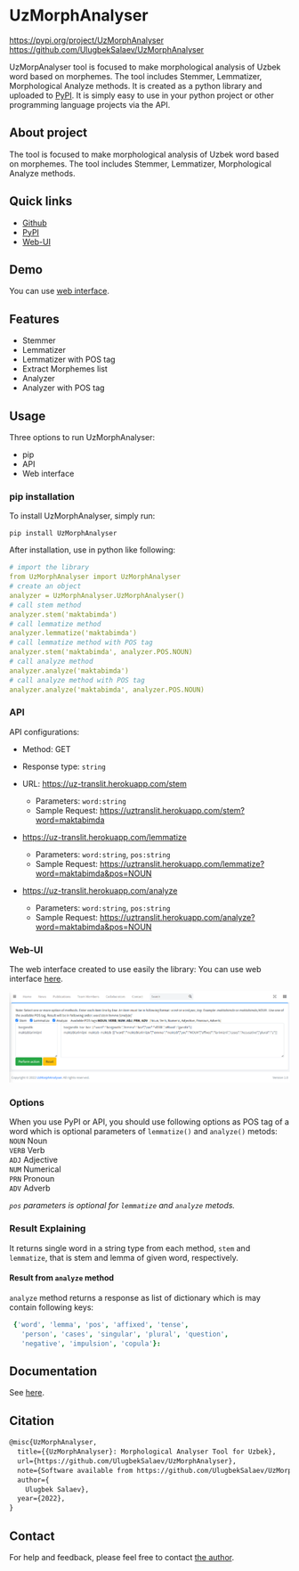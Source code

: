 # UzMorphAnalyser

https://pypi.org/project/UzMorphAnalyser <br>
https://github.com/UlugbekSalaev/UzMorphAnalyser

UzMorpAnalyser tool is focused to make morphological analysis of Uzbek word based on morphemes. The tool includes Stemmer, Lemmatizer, Morphological Analyze methods.
It is created as a python library and uploaded to [PyPI](https://pypi.org/). It is simply easy to use in your python project or other programming language projects via the API. 

## About project
The tool is focused to make morphological analysis of Uzbek word based on morphemes. The tool includes Stemmer, Lemmatizer, Morphological Analyze methods.

## Quick links

- [Github](https://github.com/UlugbekSalaev/UzMorphAnalyser)
- [PyPI](https://pypi.org/project/UzMorphAnalyser/)
- [Web-UI](https://nlp.urdu.uz/?menu=morphanalyser)

## Demo

You can use [web interface](http://nlp.urdu.uz/?menu=morphanalyser).

## Features

- Stemmer
- Lemmatizer
- Lemmatizer with POS tag
- Extract Morphemes list
- Analyzer
- Analyzer with POS tag

## Usage

Three options to run UzMorphAnalyser:

- pip
- API 
- Web interface

### pip installation

To install UzMorphAnalyser, simply run:

```code
pip install UzMorphAnalyser
```

After installation, use in python like following:
```yml
# import the library
from UzMorphAnalyser import UzMorphAnalyser
# create an object 
analyzer = UzMorphAnalyser.UzMorphAnalyser()
# call stem method
analyzer.stem('maktabimda')
# call lemmatize method
analyzer.lemmatize('maktabimda')
# call lemmatize method with POS tag
analyzer.stem('maktabimda', analyzer.POS.NOUN)
# call analyze method
analyzer.analyze('maktabimda')
# call analyze method with POS tag
analyzer.analyze('maktabimda', analyzer.POS.NOUN)
```

### API
API configurations: 
 - Method: GET
 - Response type: <code>string</code>


 - URL: https://uz-translit.herokuapp.com/stem
   - Parameters: <code>word:string</code></code>
   - Sample Request: https://uztranslit.herokuapp.com/stem?word=maktabimda


 - https://uz-translit.herokuapp.com/lemmatize
   - Parameters: <code>word:string</code>, <code>pos:string</code>
   - Sample Request: https://uztranslit.herokuapp.com/lemmatize?word=maktabimda&pos=NOUN


 - https://uz-translit.herokuapp.com/analyze
   - Parameters: <code>word:string</code>, <code>pos:string</code>
   - Sample Request: https://uztranslit.herokuapp.com/analyze?word=maktabimda&pos=NOUN

### Web-UI

The web interface created to use easily the library:
You can use web interface [here](http://nlp.urdu.uz/?menu=morphanalyser).

![Demo image](https://github.com/UlugbekSalaev/UzMorphAnalyser/blob/dad2132bc53610f90f34d580836763755cb16c72/docs/images/web-interface-ui.png)


### Options
When you use PyPI or API, you should use following options as POS tag of a word which is optional parameters of `lemmatize()` and `analyze()` metods:<br>
    `NOUN`  Noun<br>
    `VERB`  Verb<br>
    `ADJ`   Adjective<br>
    `NUM`   Numerical<br>
    `PRN`   Pronoun<br>
    `ADV`   Adverb

_`pos` parameters is optional for `lemmatize` and `analyze` metods._

### Result Explaining

It returns single word in a string type from each method, `stem` and `lemmatize`, that is stem and lemma of given word, respectively. 
#### Result from `analyze` method
`analyze` method returns a response as list of dictionary which is may contain following keys: 
```yml
 {'word', 'lemma', 'pos', 'affixed', 'tense', 
   'person', 'cases', 'singular', 'plural', 'question', 
   'negative', 'impulsion', 'copula'}: 
```

## Documentation

See [here](https://github.com/UlugbekSalaev/UzMorphAnalyser).

## Citation

```tex
@misc{UzMorphAnalyser,
  title={{UzMorphAnalyser}: Morphological Analyser Tool for Uzbek},
  url={https://github.com/UlugbekSalaev/UzMorphAnalyser},
  note={Software available from https://github.com/UlugbekSalaev/UzMorphAnalyser},
  author={
    Ulugbek Salaev},
  year={2022},
}
```

## Contact

For help and feedback, please feel free to contact [the author](https://github.com/UlugbekSalaev).
